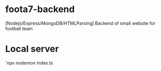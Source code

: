 # foota7-backend
[Nodejs/Express/MongoDB/HTMLParsing] Backend of small website for football team

# Local server
`npx nodemon index.ts
